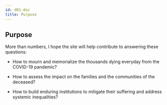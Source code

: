 ```yaml
---
id: d01-doc
title: Purpose
---
```


## Purpose

More than numbers, I hope the site will help contribute to answering these questions:

- How to mourn and memorialize the thousands dying everyday from the COVID-19 pandemic?

- How to assess the impact on the families and the communities of the deceased?

- How to build enduring institutions to mitigate their suffering and address systemic inequalities?
